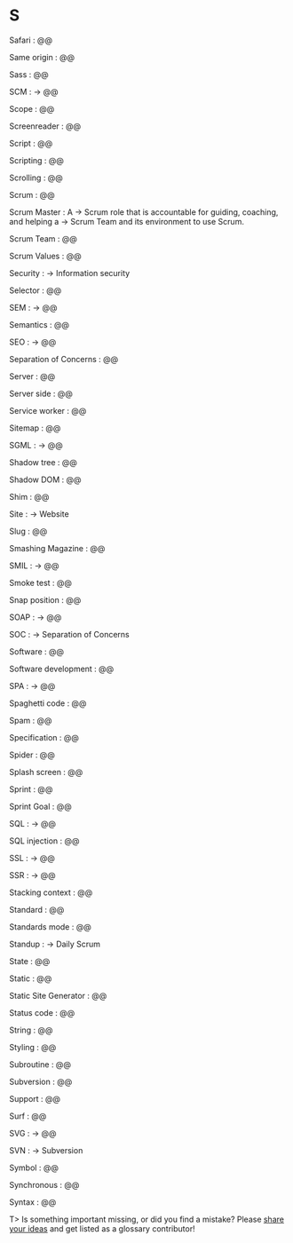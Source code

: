 # S

Safari
: @@

Same origin
: @@

Sass
: @@

SCM
: → @@

Scope
: @@

Screenreader
: @@

Script
: @@

Scripting
: @@

Scrolling
: @@

Scrum
: @@

Scrum Master
: A → Scrum role that is accountable for guiding, coaching, and helping a → Scrum Team and its environment to use Scrum. 

Scrum Team
: @@

Scrum Values
: @@

Security
: → Information security

Selector
: @@

SEM
: → @@

Semantics
: @@

SEO
: → @@

Separation of Concerns
: @@

Server
: @@

Server side
: @@

Service worker
: @@

Sitemap
: @@

SGML
: → @@

Shadow tree
: @@

Shadow DOM
: @@

Shim
: @@

Site
: → Website

Slug
: @@

Smashing Magazine
: @@

SMIL
: → @@

Smoke test
: @@

Snap position
: @@

SOAP
: → @@

SOC
: → Separation of Concerns

Software
: @@

Software development
: @@

SPA
: → @@

Spaghetti code
: @@

Spam
: @@

Specification
: @@

Spider
: @@

Splash screen
: @@

Sprint
: @@

Sprint Goal
: @@

SQL
: → @@

SQL injection
: @@

SSL
: → @@

SSR
: → @@

Stacking context
: @@

Standard
: @@

Standards mode
: @@

Standup
: → Daily Scrum

State
: @@

Static
: @@

Static Site Generator
: @@

Status code
: @@

String
: @@

Styling
: @@

Subroutine
: @@

Subversion
: @@

Support
: @@

Surf
: @@

SVG
: → @@

SVN
: → Subversion

Symbol
: @@

Synchronous
: @@

Syntax
: @@

T> Is something important missing, or did you find a mistake? Please [share your ideas](https://github.com/j9t/web-development-glossary/blob/master/manuscript/s.md) and get listed as a glossary contributor!